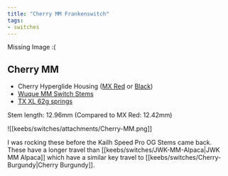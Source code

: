 ```yaml
---
title: "Cherry MM Frankenswitch"
tags:
- switches
---
```


Missing Image :(

## Cherry MM

- Cherry Hyperglide Housing ([MX Red](https://novelkeys.com/products/cherry-switches?variant=40599113007271) or [Black](https://divinikey.com/products/cherry-mx-pcb-mount-switches?variant=39807434620993))
- [Wuque MM Switch Stems](https://divinikey.com/products/wuque-mm-switch-stems?variant=40159976456257)
- [TX XL 62g springs](https://divinikey.com/products/tx-xl-springs?variant=39998118658113)

Stem length: 12.96mm (Compared to MX Red: 12.42mm)

![[keebs/switches/attachments/Cherry-MM.png]]

I was rocking these before the Kailh Speed Pro OG Stems came back. These have a longer travel than [[keebs/switches/JWK-MM-Alpaca|JWK MM Alpaca]] which have a similar key
travel to [[keebs/switches/Cherry-Burgundy|Cherry Burgundy]].
